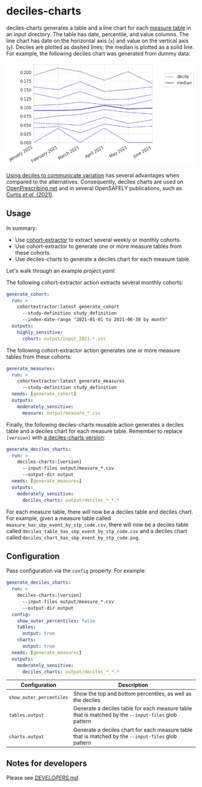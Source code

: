 # deciles-charts

deciles-charts generates a table and a line chart for each [measure table][1] in an input directory.
The table has date, percentile, and value columns.
The line chart has date on the horizontal axis (`x`) and value on the vertical axis (`y`).
Deciles are plotted as dashed lines;
the median is plotted as a solid line.
For example, the following deciles chart was generated from dummy data:

![A deciles chart generated from dummy data](img/deciles_chart_has_sbp_event_by_stp_code.png)

[Using deciles to communicate variation][2] has several advantages when compared to the alternatives.
Consequently, deciles charts are used on [OpenPrescribing.net][]
and in several OpenSAFELY publications, such as [Curtis _et al._ (2021)][3].

## Usage

In summary:

* Use [cohort-extractor][] to extract several weekly or monthly cohorts.
* Use cohort-extractor to generate one or more measure tables from these cohorts.
* Use deciles-charts to generate a deciles chart for each measure table.

Let's walk through an example _project.yaml_.

The following cohort-extractor action extracts several monthly cohorts:

```yaml
generate_cohort:
  run: >
    cohortextractor:latest generate_cohort
      --study-definition study_definition
      --index-date-range "2021-01-01 to 2021-06-30 by month"
  outputs:
    highly_sensitive:
      cohort: output/input_2021-*.csv
```

The following cohort-extractor action generates one or more measure tables from these cohorts:

```yaml
generate_measures:
  run: >
    cohortextractor:latest generate_measures
      --study-definition study_definition
  needs: [generate_cohort]
  outputs:
    moderately_sensitive:
      measure: output/measure_*.csv
```

Finally, the following deciles-charts reusable action generates a deciles table and a deciles chart for each measure table.
Remember to replace `[version]` with [a deciles-charts version][4]:

```yaml
generate_deciles_charts:
  run: >
    deciles-charts:[version]
      --input-files output/measure_*.csv
      --output-dir output
  needs: [generate_measures]
  outputs:
    moderately_sensitive:
      deciles_charts: output/deciles_*_*.*
```

For each measure table, there will now be a deciles table and deciles chart.
For example, given a measure table called `measure_has_sbp_event_by_stp_code.csv`,
there will now be
a deciles table called `deciles_table_has_sbp_event_by_stp_code.csv` and
a deciles chart called `deciles_chart_has_sbp_event_by_stp_code.png`.

## Configuration

Pass configuration via the `config` property.
For example:

```yaml
generate_deciles_charts:
  run: >
    deciles-charts:[version]
      --input-files output/measure_*.csv
      --output-dir output
  config:
    show_outer_percentiles: false
    tables:
      output: true
    charts:
      output: true
  needs: [generate_measures]
  outputs:
    moderately_sensitive:
      deciles_charts: output/deciles_*_*.*
```

| Configuration            | Description                                                                                         |
| ------------------------ | --------------------------------------------------------------------------------------------------- |
| `show_outer_percentiles` | Show the top and bottom percentiles, as well as the deciles                                         |
| `tables.output`          | Generate a deciles table for each measure table that is matched by the `--input-files` glob pattern |
| `charts.output`          | Generate a deciles chart for each measure table that is matched by the `--input-files` glob pattern |

## Notes for developers

Please see [_DEVELOPERS.md_](DEVELOPERS.md).

[1]: https://docs.opensafely.org/measures/
[2]: https://www.thedatalab.org/blog/2019/04/communicating-variation-in-prescribing-why-we-use-deciles/
[3]: https://www.opensafely.org/research/2021/service-restoration-observatory-1/
[4]: https://github.com/opensafely-actions/deciles-charts/tags
[cohort-extractor]: https://docs.opensafely.org/actions-cohortextractor/
[OpenPrescribing.net]: https://openprescribing.net/
